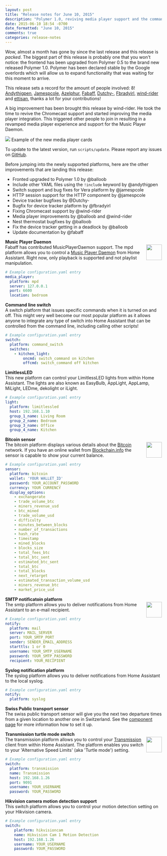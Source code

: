 ```yaml
---
layout: post
title: "Release notes for June 10, 2015"
description: "Polymer 1.0, reviving media player support and the command line switch."
date: 2015-06-10 18:54 -0700
date_formatted: "June 10, 2015"
comments: true
categories: release-notes
---
```


Wow, almost a month has gone by since the last release and this release is *packed*. The biggest part of this release is probably one that you won't notice: the frontend has been upgraded from Polymer 0.5 to the brand new released Polymer 1.0. Polymer has been declared stable by the Google overlords which will allow us to expand functionality that was waiting for this moment to arrive.

This release sets a record for the amount of people involved: 8! [Andythigpen](https://github.com/Andythigpen), [Jamespcole](https://github.com/Jamespcole), [Azelphur](https://github.com/Azelphur), [Fabaff](https://github.com/Fabaff), [Dutchy-](https://github.com/Dutchy-), [Fbradyirl](https://github.com/Fbradyirl), [wind-rider](https://github.com/wind-rider) and [ettisan](https://github.com/ettisan), thanks a lot for your contributions!

A big improvement has been brought this release by wind-rider. He took the time to revive the Chromecast support and started improving the media player integration. This triggered other people to join in resulting in a revamped media player experience and support for the Music Player Daemon.

<p class='img'>
  <img src='/images/screenshots/media_player-card.png' />
  Example of the new media player cards
</p>

<p class='note'>
To update to the latest version, run <code>scripts/update</code>. Please report any issues on <a href='https://github.com/balloob/home-assistant/issues'>GitHub</a>.
</p>

<!--more-->

Before jumping into the newly supported platforms, here are the other improvements that are landing this release:

 * Fronted upgraded to Polymer 1.0 by @balloob
 * Include other YAML files using the `!include` keyword by @andythigpen
 * Switch support and bug fixes for Vera platform by @jamespcole
 * HTTP session support for the HTTP component by @jamespcole
 * Device tracker bugfixes by @Dutchy-
 * Bugfix for device tracker platform by @fbradyirl
 * Fixing Chromecast support by @wind-rider
 * Media player improvements by @balloob and @wind-rider
 * Nest thermostat bugfixes by @balloob
 * Fix the device tracker getting in a deadlock by @balloob
 * Update documentation by @fabaff

__Music Player Daemon__<br>
<img src='/images/supported_brands/mpd.png' style='border:none; box-shadow: none; float: right;' height='50' />
Fabaff has contributed MusicPlayerDaemon support. The mpd platform allows you to control a [Music Player Daemon](http://www.musicpd.org/) from Home Assistant. Right now, only playback is supported and not playlist manipulation.

```yaml
# Example configuration.yaml entry
media_player:
  platform: mpd
  server: 127.0.0.1
  port: 6600
  location: bedroom
```

__Command line switch__<br>
A switch platform that issues specific commands when it is turned on and off. This might very well become our most popular platform as it allows anyone to integrate any type of switch into Home Assistant that can be controlled from the command line, including calling other scripts!

```yaml
# Example configuration.yaml entry
switch:
  platform: command_switch
  switches:
    - kitchen_light:
        oncmd: switch_command on kitchen
        offcmd: switch_command off kitchen
```

__LimitlessLED__<br>
This new platform can control your LimitlessLED lights from within Home Assistant. The lights are also known as EasyBulb, AppLight, AppLamp, MiLight, LEDme, dekolight or iLight.

```yaml
# Example configuration.yaml entry
light:
  platform: limitlessled
  host: 192.168.1.10
  group_1_name: Living Room
  group_2_name: Bedroom
  group_3_name: Office
  group_4_name: Kitchen
```


__Bitcoin sensor__<br>
<img src='/images/supported_brands/bitcoin.png' style='border:none; box-shadow: none; float: right;' height='50' />
The bitcoin platform displays various details about the [Bitcoin](https://bitcoin.org) network. If you have an online wallet from [Blockchain.info](https://blockchain.info/) the sensor is capable to show your current balance.

```yaml
# Example configuration.yaml entry
sensor:
  platform: bitcoin
  wallet: 'YOUR WALLET_ID'
  password: YOUR_ACCOUNT_PASSWORD
  currency: YOUR CURRENCY
  display_options:
    - exchangerate
    - trade_volume_btc
    - miners_revenue_usd
    - btc_mined
    - trade_volume_usd
    - difficulty
    - minutes_between_blocks
    - number_of_transactions
    - hash_rate
    - timestamp
    - mined_blocks
    - blocks_size
    - total_fees_btc
    - total_btc_sent
    - estimated_btc_sent
    - total_btc
    - total_blocks
    - next_retarget
    - estimated_transaction_volume_usd
    - miners_revenue_btc
    - market_price_usd
```


__SMTP notificatoin platform__<br>
<img src='/images/supported_brands/smtp.png' style='border:none; box-shadow: none; float: right;' height='50' />
The smtp platform allows you to deliver notifications from Home Assistant to an e-mail recipient.

```yaml
# Example configuration.yaml entry
notify:
  platform: mail
  server: MAIL_SERVER
  port: YOUR_SMTP_PORT
  sender: SENDER_EMAIL_ADDRESS
  starttls: 1 or 0
  username: YOUR_SMTP_USERNAME
  password: YOUR_SMTP_PASSWORD
  recipient: YOUR_RECIPIENT
```


__Syslog notification platform__<br>
The syslog platform allows you to deliver notifications from Home Assistant to the local syslog.

```yaml
# Example configuration.yaml entry
notify:
  platform: syslog
```


__Swiss Public transport sensor__<br>
The swiss public transport sensor will give you the next two departure times from a given location to another one in Switzerland. See the [component page](/components/sensor.swiss_public_transport/) for more information how to set it up.


__Transmission turtle mode switch__<br>
<img src='/images/supported_brands/transmission.png' style='border:none; box-shadow: none; float: right;' height='50' />
The transmission platform allows you to control your [Transmission](http://www.transmissionbt.com/) client from within Home Assistant. The platform enables you switch to your 'Alternative Speed Limits' (aka 'Turtle mode') setting. 

```yaml
# Example configuration.yaml entry
switch:
  platform: transmission
  name: Transmission
  host: 192.168.1.26
  port: 9091
  username: YOUR_USERNAME
  password: YOUR_PASSWORD
```


__Hikvision camera motion detection support__<br>
This switch platform allows you to control your motion detection setting on your Hikvision camera.

```yaml
# Example configuration.yaml entry
switch:
    platform: hikvisioncam
    name: Hikvision Cam 1 Motion Detection
    host: 192.168.1.26
    username: YOUR_USERNAME
    password: YOUR_PASSWORD
```
